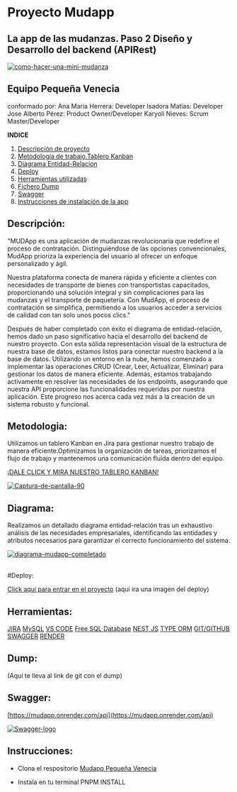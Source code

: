 # Proyecto Mudapp
## La app de las mudanzas. Paso 2 Diseño y Desarrollo del backend (APIRest)

<a href="https://ibb.co/GPmrfsZ"><img src="https://i.ibb.co/GPmrfsZ/como-hacer-una-mini-mudanza.jpg" alt="como-hacer-una-mini-mudanza"></a>

## Equipo Pequeña Venecia
conformado por:
Ana Maria Herrera: Developer 
Isadora Matias: Developer 
Jose Alberto Pérez: Product Owner/Developer 
Karyoli Nieves: Scrum Master/Developer 

**INDICE**
1. [Descripción de proyecto](#descripcion)
2. [Metodología de trabajo.Tablero Kanban](#metodologia)
3. [Diagrama Entidad-Relacion](#diagrama) 
4. [Deploy](#deploy)
5. [Herramientas utilizadas](#herramientas)
6. [Fichero Dump](#dump)
7. [Swagger](#swagger)
8. [Instrucciones de instalación de la app](#instrucciones)


## Descripción:
"MUDApp es una aplicación de mudanzas revolucionaria que redefine el proceso de contratación. Distinguiéndose de las opciones convencionales, MudApp prioriza la experiencia del usuario al ofrecer un enfoque personalizado y ágil. 

Nuestra plataforma conecta de manera rápida y eficiente a clientes con necesidades de transporte de bienes con transportistas capacitados, proporcionando una solución integral y sin complicaciones para las mudanzas y el transporte de paquetería. Con MudApp, el proceso de contratación se simplifica, permitiendo 
a los usuarios acceder a servicios de calidad con tan solo unos pocos clics."

Después de haber completado con éxito el diagrama de entidad-relación, hemos dado un paso significativo hacia el desarrollo del backend de nuestro proyecto. Con esta sólida representación visual de la estructura de nuestra base de datos, estamos listos para conectar nuestro backend a la base de datos. Utilizando un entorno en la nube, hemos comenzado a implementar las operaciones CRUD (Crear, Leer, Actualizar, Eliminar) para gestionar los datos de manera eficiente. Además, estamos trabajando activamente en resolver las necesidades de los endpoints, asegurando que nuestra API proporcione las funcionalidades requeridas por nuestra aplicación. Este progreso nos acerca cada vez más a la creación de un sistema robusto y funcional.

## Metodologia:

Utilizamos un tablero Kanban en Jira para gestionar nuestro trabajo de manera eficiente.Optimizamos la organización de tareas, priorizamos el flujo de trabajo y mantenemos una comunicación fluida dentro del equipo. 

[¡DALE CLICK Y MIRA NUESTRO TABLERO KANBAN!](https://pequenavenecia.atlassian.net/jira/software/projects/PVMB/boards/1)

<a href="https://ibb.co/wNyBDp6"><img src="https://i.ibb.co/MDnZqPN/Captura-de-pantalla-90.png" alt="Captura-de-pantalla-90" border="0"></a>

## Diagrama:

Realizamos un detallado diagrama entidad-relación tras un exhaustivo análisis de las necesidades empresariales, identificando las entidades y atributos necesarios para garantizar el correcto funcionamiento del sistema.

<a href="https://ibb.co/mbTzrPc"><img src="https://i.ibb.co/GnpPfr5/diagrama-mudapp-completado.png" alt="diagrama-mudapp-completado" border="0"></a><br /><a target='_blank' href='https://imgbb.com/'></a><br />

#Deploy:

[Click aquí para entrar en el proyecto](link)
(aqui ira una imagen del deploy)

## Herramientas:

[JIRA](https://pequenavenecia.atlassian.net/jira/software/projects/PVMB/boards/1)
[MySQL](https://www.mysql.com/products/workbench/)
[VS CODE](https://code.visualstudio.com/)
[Free SQL Database](https://www.freesqldatabase.com/)
[NEST JS](https://nestjs.com/)
[TYPE ORM](https://typeorm.io/)
[GIT/GITHUB](https://github.com/)
[SWAGGER](https://swagger.io/tools/open-source/getting-started/)
[RENDER](https://render.com/)


## Dump:

(Aquí te lleva al link de git con el dump)

## Swagger:

[https://mudapp.onrender.com/api](https://mudapp.onrender.com/api)

<a href="https://imgbb.com/"><img src="https://i.ibb.co/rm1pL9F/Swagger-logo.png" alt="Swagger-logo" border="0"></a>

## Instrucciones:

- Clona el respositorio [Mudapp Pequeña Venecia](https://github.com/projects-assignments/backend-mudapp-pequena-venecia.git)

- Instala en tu terminal PNPM INSTALL































<!-- ![](https://imgur.com/MiDuWQ5.png)
# MUDApp: : La app de las mudanzas. Paso 2 Diseño y Desarrollo del backend (APIRest)


## Introducción

Una start-up de nueva creación ha solicitado una aplicación para dinamizar el mundo de las mudanzas y del transporte de paquetería en general.

La aplicación tiene cierta semejanza con la aplicación de UBER y, su objetivo principal es poner en contacto a personas con necesidades de transporte de bienes con transportistas que tengan un vehículo de las características adecuadas a esas necesidades.

Enhorabuena equipo, habéis empezado a desarrollar nuestra aplicación web y estamos bastante satisfechos del trabajo realizado con la base de datos. Ahora nos gustaría que abordaseis la parte del backend de nuestra aplicación.

Hemos seguido analizando los requerimientos que queremos tener en nuestra aplicación y os los detallamos a continuación:

## Requerimientos funcionales

<details>
  <summary><b>Usuaria-Cliente (en adelante Cliente) no registrada</b></summary>

  - Puede registrarse
  - Puede realizar búsquedas por condiciones: Localidad, Destino, nº paquetes, tamaño máximo del paquete, fecha del transporte.

  </details>
  <details>
  <summary><b>Cliente registrada</b></summary>

  - Puede logarse
  - Puede recuperar la contraseña
  - Puede realizar búsquedas por condiciones: Localidad, Destino, nº paquetes, tamaño máximo del paquete, fecha del transporte.
  - Puede actualizar su perfil de usuaria (menos nombre, email)
  - Puede seleccionar un transportista de una lista
  - Puede contratar el servicio de un transportista
  - Puede pagar el servicio
  - Puede cancelar un servicio si todavía no lo ha pagado
  - Puede ver el detalle del servicio contratado
  - Puede valorar el servicio realizado
  - Puede comentar el servicio realizado (sólo 1 vez)
  - Puede enviar un mensaje a un transportista contratado.
  - Puede visualizar mensajes de un transportista contratado

  </details>
<details>
  <summary><b>Usuaria-Proveedor de transporte (en adelante Transportista) no registrada</b></summary>

  - Puede registrarse

  </details>
  <details>
  <summary><b>Transportista registrada</b></summary>

  - Puede logarse
  - Puede recuperar la contraseña
  - Puede dar de alta un vehículo
  - Puede modificar los datos de un vehículo
  - Puede eliminar los datos de un vehículo
  - Puede actualizar su perfil de usuaria (menos nombre, email). Puede cambiar su estado a NO DISPONIBLE.
  - Puede ver el detalle del servicio contratado
  - Puede enviar un mensaje a un cliente.
  - Puede visualizar mensajes de un cliente.
  - Pueden ver la lista de condiciones del servicio.

  </details>

  <details>
  <summary><b>Administradora de la aplicación</b></summary>

  - Puede visualizar la lista de clientes y transportistas
  - Puede realizar búsquedas por palabras claves.
  - Puede editar la lista de condiciones del servicio de transporte.
  - Puede editar o borrar un cliente
  - Puede editar o borrar un transportista
  - Puede editar o borrar un servicio
  - Notifica a los transportistas valorados que van a recibir un pago.


  </details>

  <details>
  <summary><b>Sistema</b></summary>

  - Filtra la lista de transportistas por el check de disponibilidad
  - Modifica la disponibilidad de un transportista cuando se ha recibido el pago de un servicio.
  - Modifica la disponibilidad de un transportista cuando se ha finalizado un servicio.
  - Modifica la disponibilidad e un transportista si se ha cancelado un servicio.
  - Notifica al cliente que tiene que valorar un servicio cuando se ha realizado.
  - Ajusta la valoración del transportista con cada valoración de un cliente.

  </details>

## Requerimientos Técnicos

  - Incluir Linting
  - Incluir testing unitario y testing de integración de todos los endpoints
  - Incluir documentación con OpenAPI ([Swagger](https://swagger.io/tools/open-source/getting-started/))
  - Desplegar en producción

BONUS-TRACK
  - Dockerizar API y BBDD
  - Desplegar mediante CI/CD con GitHub Actions

## Modalidad Pedagógica
  - Proyecto grupal
  - Desarrollo en 2 sprints, 1 semana de duración cada uno
  - Fecha de presentación: 5/2/2023

## Evaluación
  - Vía pull-request a través de Github-classromm
  - Comentarios orales día de la presentación
  - Autoevaluación

## Entregables
- Repositorio de GitHub que contenga la siguiente información:
  - Readme con índice,contenido del repositorio, las tecnologías utilizadas, links a los recursos.
  - Modelo lógico de la base de datos.
  - Fichero de dump de la base de datos.
  - Instrucciones de instalación de la aplicación
  - Presentación

## Criterios de rendimiento
  |  | 1 | 2 | 3 |
| --- | --- | --- | --- |
| Indicador | Deficiente | Regular | Excelente |
| Trabajo en equipo | Ha habido problemas de comunicación, alguno de los miembros del equipo no ha participado en el desarrollo y/o no conoce el funcionamiento de la API. | Se ha trabajado de forma modular, pero no se ha trabajado de forma equitativa en cuanto a cantidad y complejidad del trabajo. Ha habido algún problema de comunicación | Se dividió la carga de trabajo por igual, los dos han contribuido al desarrollo del trabajo y conocen por igual todos los detalles del proyecto |
| Documentación de la API | La documentación es incorrecta, omite servicios o estos no se corresponden con la implementación, no hay descripción de historias de usuario | La documentación es completa o faltan pocas especificaciones. Falta claridad en la descripción. Faltan historias de usuario y a las que hay les falta información | La documentación es clara y corresponde perfectamente a los servicios. Cuenta con descripciones detalladas y es intuitiva. Se describen las historias de usuario con tareas y criterios de aceptación asociados. |
| Testing | El porcentaje de cobertura de los tests no supera el 50% | El % de cobertura es inferior al 80% | El % de cobertura es superior al 80% |
| Implementación de la API | Hay requerimientos que no se resolvieron o su solución es incorrecta. El código es confuso y carece de buenas prácticas. Falta el desarrollo de muchos servicios o éstos son incorrectos. Las consultas a la bbdd son muy ineficientes, lo cual aumenta el tiempo de respuesta. El comportamiento de los endpoints no es el esperado. | Se resuelven satisfactoriamente los requerimientos especificados, pero el código podría mejorarse con buenas prácticas o limpieza. Sobra código o es redundante. | El código es limpio y está bien estructurado. Resuelve satisfactoriamente los requerimientos del proyecto. Se aplicaron buenas prácticas de programación: responsabilidad única, no es redundante y no mezcla capas de abstracción. Las conexiones a la bbbdd son eficientes. |
| Comunicación del Proyecto | No quedan claros la motivación ni los requerimientos del proyecto. No es posible conocer la evolución del proyecto. La presentación es incompleta y carece de hilo conductor. No refleja para nada el trabajo realizado | Existe cierta calidad en la presentación aunque faltan apartados o estos no están claramente definidos. Existe cierto grado de confusión pero refleja el desarrollo | Las presentaciones están bien preparadas, se ajustan a los apartados requeridos y reflejan correctamente la evolución del proyecto. | -->
